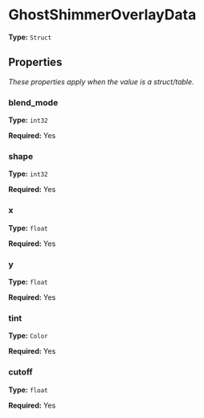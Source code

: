 # GhostShimmerOverlayData

**Type:** `Struct`

## Properties

*These properties apply when the value is a struct/table.*

### blend_mode

**Type:** `int32`

**Required:** Yes

### shape

**Type:** `int32`

**Required:** Yes

### x

**Type:** `float`

**Required:** Yes

### y

**Type:** `float`

**Required:** Yes

### tint

**Type:** `Color`

**Required:** Yes

### cutoff

**Type:** `float`

**Required:** Yes

